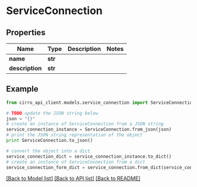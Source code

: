 # ServiceConnection


## Properties

Name | Type | Description | Notes
------------ | ------------- | ------------- | -------------
**name** | **str** |  | 
**description** | **str** |  | 

## Example

```python
from cirro_api_client.models.service_connection import ServiceConnection

# TODO update the JSON string below
json = "{}"
# create an instance of ServiceConnection from a JSON string
service_connection_instance = ServiceConnection.from_json(json)
# print the JSON string representation of the object
print ServiceConnection.to_json()

# convert the object into a dict
service_connection_dict = service_connection_instance.to_dict()
# create an instance of ServiceConnection from a dict
service_connection_form_dict = service_connection.from_dict(service_connection_dict)
```
[[Back to Model list]](../README.md#documentation-for-models) [[Back to API list]](../README.md#documentation-for-api-endpoints) [[Back to README]](../README.md)


